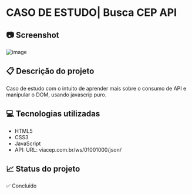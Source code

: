 # CASO DE ESTUDO| Busca CEP API

## 📷 Screenshot
![image](https://user-images.githubusercontent.com/83377646/217917385-d660d918-d948-4d76-81c2-b956e19128ea.png)


## 📋 Descrição do projeto
Caso de estudo com o intuito de aprender mais sobre o consumo de API e manipular o DOM, usando javascrip puro.


## 💻 Tecnologias utilizadas
- HTML5
- CSS3
- JavaScript
- API: URL: viacep.com.br/ws/01001000/json/

## 📈 Status do projeto
✅ Concluído
